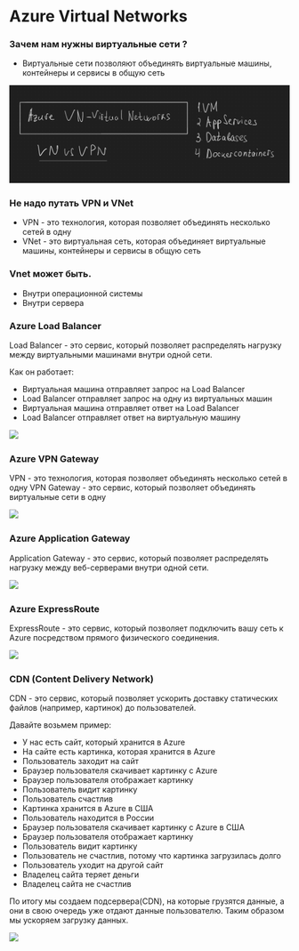 # Azure Virtual Networks

### Зачем нам нужны виртуальные сети ?
- Виртуальные сети позволяют объединять виртуальные машины, контейнеры и сервисы в общую сеть

![img.png](img.png)

### Не надо путать VPN и VNet
- VPN - это технология, которая позволяет объединять несколько сетей в одну
- VNet - это виртуальная сеть, которая объединяет виртуальные машины, контейнеры и сервисы в общую сеть

### Vnet может быть.
- Внутри операционной системы
- Внутри сервера 


### Azure Load Balancer

Load Balancer - это сервис, который позволяет распределять нагрузку между виртуальными машинами внутри одной сети.

Как он работает:
- Виртуальная машина отправляет запрос на Load Balancer
- Load Balancer отправляет запрос на одну из виртуальных машин
- Виртуальная машина отправляет ответ на Load Balancer
- Load Balancer отправляет ответ на виртуальную машину

![](https://learn.microsoft.com/en-us/azure/load-balancer/media/cross-region-overview/cross-region-load-balancer.png)


### Azure VPN Gateway
VPN - это технология, которая позволяет объединять несколько сетей в одну
VPN Gateway - это сервис, который позволяет объединять виртуальные сети в одну

![](https://www.oakridgeit.com/wp-content/uploads/2016/11/azure.png)


### Azure Application Gateway
Application Gateway - это сервис, который позволяет распределять нагрузку между веб-серверами внутри одной сети.

![](https://learn.microsoft.com/en-us/azure/application-gateway/media/how-application-gateway-works/how-application-gateway-works.png)

### Azure ExpressRoute
ExpressRoute - это сервис, который позволяет подключить вашу сеть к Azure посредством прямого физического соединения.

![](https://learn.microsoft.com/en-us/azure/expressroute/media/expressroute-introduction/expressroute-connection-overview.png)

### CDN (Content Delivery Network)
CDN - это сервис, который позволяет ускорить доставку статических файлов (например, картинок) до пользователей.

Давайте возьмем пример:
- У нас есть сайт, который хранится в Azure
- На сайте есть картинка, которая хранится в Azure
- Пользователь заходит на сайт
- Браузер пользователя скачивает картинку с Azure
- Браузер пользователя отображает картинку
- Пользователь видит картинку
- Пользователь счастлив
- Картинка хранится в Azure в США
- Пользователь находится в России
- Браузер пользователя скачивает картинку с Azure в США
- Браузер пользователя отображает картинку
- Пользователь видит картинку
- Пользователь не счастлив, потому что картинка загрузилась долго
- Пользователь уходит на другой сайт
- Владелец сайта теряет деньги
- Владелец сайта не счастлив
 
По итогу мы создаем подсервера(CDN), на которые грузятся данные, а они в свою очередь уже отдают данные пользователю. Таким образом мы ускоряем загрузку данных.

![](https://blog.xeonbd.com/assets/uploads/2017/07/how-content-delivery-network-works.png)



